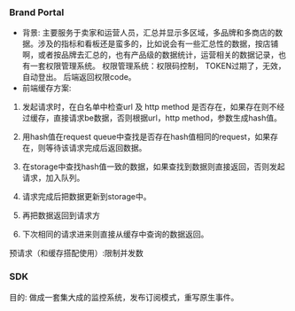 ### Brand Portal
- 背景: 主要服务于卖家和运营人员，汇总并显示多区域，多品牌和多商店的数据。涉及的指标和看板还是蛮多的，比如说会有一些汇总性的数据，按店铺啊，或者按品牌去汇总的，也有产品级的数据统计，运营相关的数据记录，也有一套权限管理系统。
权限管理系统：权限码控制， TOKEN过期了，无效，自动登出。 后端返回权限code。
- 前端缓存方案: 
1. 发起请求时，在白名单中检查url 及 http method 是否存在，如果存在则不经过缓存，直接请求be数据，否则根据url，http method，参数生成hash值。

2. 用hash值在request queue中查找是否存在hash值相同的request，如果存在，则等待该请求完成后返回数据。

3. 在storage中查找hash值一致的数据，如果查找到数据则直接返回，否则发起请求，加入队列。

4. 请求完成后把数据更新到storage中。

5. 再把数据返回到请求方

6. 下次相同的请求进来则直接从缓存中查询的数据返回。


预请求（和缓存搭配使用）:限制并发数

### SDK
目的: 做成一套集大成的监控系统，发布订阅模式，重写原生事件。
